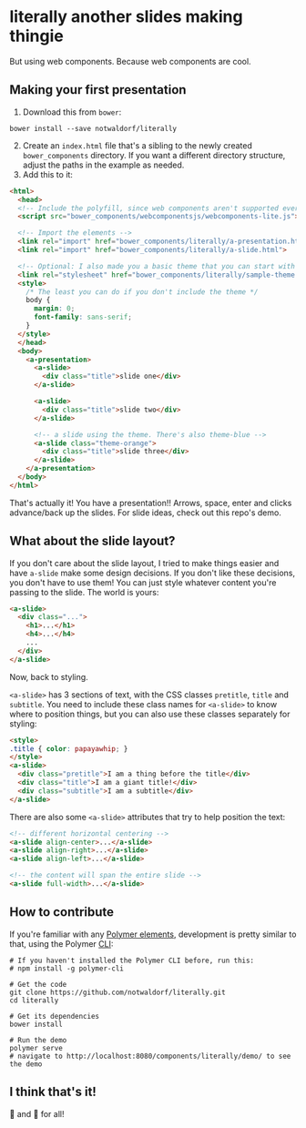 # literally another slides making thingie

But using web components. Because web components are cool.

## Making your first presentation
1. Download this from `bower`:
```
bower install --save notwaldorf/literally
```
2. Create an `index.html` file that's a sibling to the newly created `bower_components` directory. If you want a different directory structure,
adjust the paths in the example as needed.
3. Add this to it:

```html
<html>
  <head>
  <!-- Include the polyfill, since web components aren't supported everywhere yet -->
  <script src="bower_components/webcomponentsjs/webcomponents-lite.js"></script>

  <!-- Import the elements -->
  <link rel="import" href="bower_components/literally/a-presentation.html">
  <link rel="import" href="bower_components/literally/a-slide.html">

  <!-- Optional: I also made you a basic theme that you can start with -->
  <link rel="stylesheet" href="bower_components/literally/sample-theme.css">
  <style>
    /* The least you can do if you don't include the theme */
    body {
      margin: 0;
      font-family: sans-serif;
    }
  </style>
  </head>
  <body>
    <a-presentation>
      <a-slide>
        <div class="title">slide one</div>
      </a-slide>

      <a-slide>
        <div class="title">slide two</div>
      </a-slide>

      <!-- a slide using the theme. There's also theme-blue -->
      <a-slide class="theme-orange">
        <div class="title">slide three</div>
      </a-slide>
    </a-presentation>
  </body>
</html>
```

That's actually it! You have a presentation!! Arrows, space, enter and
clicks advance/back up the slides. For slide ideas, check out this repo's demo.

## What about the slide layout?
If you don't care about the slide layout, I tried to make things easier and
have `a-slide` make some design decisions.
If you don't like these decisions, you don't have to use them! You can just style whatever
content you're passing to the slide. The world is yours:
```html
<a-slide>
  <div class="...">
    <h1>...</h1>
    <h4>...</h4>
    ...
  </div>
</a-slide>
```

Now, back to styling.

`<a-slide>` has 3 sections of text, with the CSS classes `pretitle`, `title` and `subtitle`.
You need to include these class names for `<a-slide>` to know where to position things,
but you can also use these classes separately for styling:

```html
<style>
.title { color: papayawhip; }
</style>
<a-slide>
  <div class="pretitle">I am a thing before the title</div>
  <div class="title">I am a giant title!</div>
  <div class="subtitle">I am a subtitle</div>
</a-slide>
```

There are also some `<a-slide>` attributes that try to help position the text:

```html
<!-- different horizontal centering -->
<a-slide align-center>...</a-slide>
<a-slide align-right>...</a-slide>
<a-slide align-left>...</a-slide>

<!-- the content will span the entire slide -->
<a-slide full-width>...</a-slide>
```

## How to contribute
If you're familiar with any [Polymer elements](https://www.polymer-project.org/1.0/docs/tools/reusable-elements), development is pretty similar to that, using the Polymer [CLI](https://www.polymer-project.org/1.0/docs/tools/polymer-cli):

```
# If you haven't installed the Polymer CLI before, run this:
# npm install -g polymer-cli

# Get the code
git clone https://github.com/notwaldorf/literally.git
cd literally

# Get its dependencies
bower install

# Run the demo
polymer serve
# navigate to http://localhost:8080/components/literally/demo/ to see the demo
```

## I think that's it!
🍰 and 🍷 for all!
